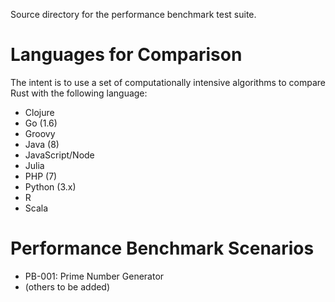 Source directory for the performance benchmark test suite.

# Languages for Comparison
The intent is to use a set of computationally intensive algorithms to compare Rust with the following language:
* Clojure
* Go (1.6)
* Groovy
* Java (8)
* JavaScript/Node
* Julia
* PHP (7)
* Python (3.x)
* R 
* Scala

# Performance Benchmark Scenarios
* PB-001: Prime Number Generator
* (others to be added)
